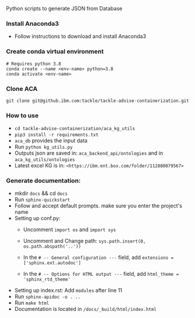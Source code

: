 
Python scripts to generate JSON from Database

### Install Anaconda3 
- Follow instructions to download and install Anaconda3 

### Create conda virtual environment
	# Requires python 3.8
	conda create --name <env-name> python=3.8
	conda activate <env-name>
### Clone ACA 
	git clone git@github.ibm.com:tackle/tackle-advise-containerization.git

### How to use
- ``cd tackle-advise-containerization/aca_kg_utils``
- ``pip3 install -r requirements.txt``
- ``aca_db`` provides the input data
- Run ``python kg_utils.py``
- Outputs json are saved in: ``aca_backend_api/ontologies`` and in ``aca_kg_utils/ontologies``
- Latest excel KG is in: ``<https://ibm.ent.box.com/folder/112880079567>``

### Generate documentation:
- mkdir  ``docs`` && cd  ``docs``
- Run  ``sphinx-quickstart ``
- Follow  and accept default prompts. make sure you enter the project's name
- Setting up conf.py:
	* Uncomment ``import os`` and  ``import sys``
	* Uncomment and Change path: ``sys.path.insert(0, os.path.abspath('..'))``
    
    * In the ``# -- General configuration ---`` field, add ``extensions = ['sphinx.ext.autodoc']``
    
    * In the ``# -- Options for HTML output ---`` field,  add ``html_theme = 'sphinx_rtd_theme'``
 - Setting up index.rst:
 	Add ``modules``  after line 11
- Run  ``sphinx-apidoc -o . ..``
- Run  ``make html``
- Documentation is located in ``/docs/_build/html/index.html``
